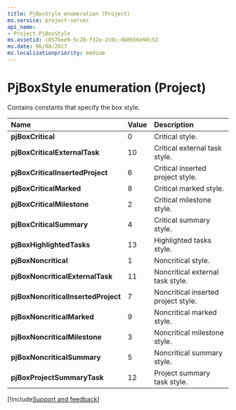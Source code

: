 ```yaml
---
title: PjBoxStyle enumeration (Project)
ms.service: project-server
api_name:
- Project.PjBoxStyle
ms.assetid: c057bee9-5c28-f32a-2c0c-db8b56e9dc52
ms.date: 06/08/2017
ms.localizationpriority: medium
---
```



# PjBoxStyle enumeration (Project)

Contains constants that specify the box style.



|Name|Value|Description|
|:-----|:-----|:-----|
|**pjBoxCritical**|0|Critical style.|
|**pjBoxCriticalExternalTask**|10|Critical external task style.|
|**pjBoxCriticalInsertedProject**|6|Critical inserted project style.|
|**pjBoxCriticalMarked**|8|Critical marked style.|
|**pjBoxCriticalMilestone**|2|Critical milestone style.|
|**pjBoxCriticalSummary**|4|Critical summary style.|
|**pjBoxHighlightedTasks**|13|Highlighted tasks style.|
|**pjBoxNoncritical**|1|Noncritical style.|
|**pjBoxNoncriticalExternalTask**|11|Noncritical external task style.|
|**pjBoxNoncriticalInsertedProject**|7|Noncritical inserted project style.|
|**pjBoxNoncriticalMarked**|9|Noncritical marked style.|
|**pjBoxNoncriticalMilestone**|3|Noncritical milestone style.|
|**pjBoxNoncriticalSummary**|5|Noncritical summary style.|
|**pjBoxProjectSummaryTask**|12|Project summary task style.|

[!include[Support and feedback](~/includes/feedback-boilerplate.md)]